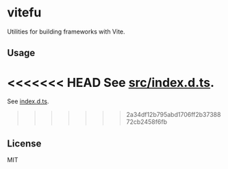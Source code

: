 # vitefu

Utilities for building frameworks with Vite.

## Usage

<<<<<<< HEAD
See [src/index.d.ts](./src/index.d.ts).
=======
See [index.d.ts](./index.d.ts).
>>>>>>> 2a34df12b795abd1706ff2b3738872cb2458f6fb

## License

MIT
